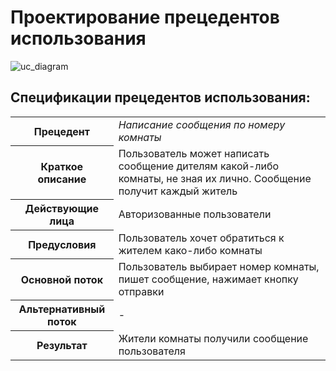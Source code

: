 # Проектирование прецедентов использования


![uc_diagram](https://user-images.githubusercontent.com/80625335/140235178-14892490-18b4-43b0-9fae-ef9bb9ed5a8a.png)

## Спецификации прецедентов использования:
<table>
  <tr>
    <th>
      Прецедент
    </th>
    <td>
      <i>Написание сообщения по номеру комнаты</i>
    </td>
  </tr>
  <tr>
    <th>
      Краткое описание
    </th>
    <td>
      Пользователь может написать сообщение дителям какой-либо комнаты, не зная их лично. Сообщение получит каждый житель
    </td>
  </tr>  
  <tr>
    <th>
      Действующие лица
    </th>
    <td>
      Авторизованные пользователи
    </td>
  </tr>
  <tr>
    <th>
      Предусловия
    </th>
    <td>
      Пользователь хочет обратиться к жителем како-либо комнаты
    </td>
  </tr>
  
  <tr>
    <th>
      Основной поток
    </th>
    <td>
      Пользователь выбирает номер комнаты, пишет сообщение, нажимает кнопку отправки
    </td>
  </tr>  
  <tr>
    <th>
      Альтернативный поток
    </th>
    <td>
      -
    </td>
  </tr>
  <tr>
    <th>
      Результат
    </th>
    <td>
      Жители комнаты получили сообщение пользователя
    </td>
  </tr>
</table>
